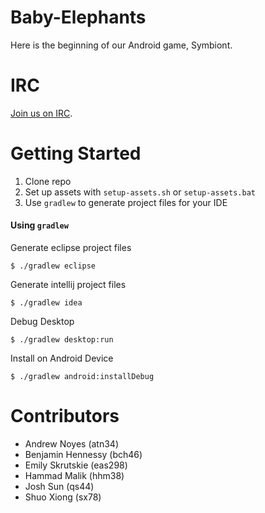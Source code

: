 Baby-Elephants
==============
Here is the beginning of our Android game, Symbiont.

IRC
===


[Join us on IRC](https://kiwiirc.com/client/ec2-54-201-201-86.us-west-2.compute.amazonaws.com/?#symbiont-dev).

Getting Started
===============

1. Clone repo
2. Set up assets with `setup-assets.sh` or `setup-assets.bat`
3. Use `gradlew` to generate project files for your IDE

#### Using `gradlew`

Generate eclipse project files

    $ ./gradlew eclipse

Generate intellij project files

    $ ./gradlew idea
    
Debug Desktop

    $ ./gradlew desktop:run

Install on Android Device

    $ ./gradlew android:installDebug

Contributors
============
 - Andrew Noyes (atn34)
 - Benjamin Hennessy (bch46)
 - Emily Skrutskie (eas298)
 - Hammad Malik (hhm38)
 - Josh Sun (qs44)
 - Shuo Xiong (sx78)
